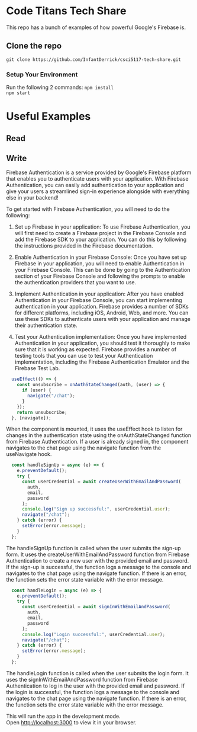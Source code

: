 # Code Titans Tech Share

This repo has a bunch of examples of how powerful Google's Firebase is.

## Clone the repo

```
git clone https://github.com/InfantDerrick/csci5117-tech-share.git
```

### Setup Your Environment

Run the following 2 commands:
```npm install```\
```npm start```

# Useful Examples
## Read

## Write
Firebase Authentication is a service provided by Google's Firebase platform that enables you to authenticate users with your application. With Firebase Authentication, you can easily add authentication to your application and give your users a streamlined sign-in experience alongside with everything else in your backend!

To get started with Firebase Authentication, you will need to do the following:

1. Set up Firebase in your application: To use Firebase Authentication, you will first need to create a Firebase project in the Firebase Console and add the Firebase SDK to your application. You can do this by following the instructions provided in the Firebase documentation.

2. Enable Authentication in your Firebase Console: Once you have set up Firebase in your application, you will need to enable Authentication in your Firebase Console. This can be done by going to the Authentication section of your Firebase Console and following the prompts to enable the authentication providers that you want to use.

3. Implement Authentication in your application: After you have enabled Authentication in your Firebase Console, you can start implementing authentication in your application. Firebase provides a number of SDKs for different platforms, including iOS, Android, Web, and more. You can use these SDKs to authenticate users with your application and manage their authentication state.

4. Test your Authentication implementation: Once you have implemented Authentication in your application, you should test it thoroughly to make sure that it is working as expected. Firebase provides a number of testing tools that you can use to test your Authentication implementation, including the Firebase Authentication Emulator and the Firebase Test Lab.

```jsx
  useEffect(() => {
    const unsubscribe = onAuthStateChanged(auth, (user) => {
      if (user) {
        navigate("/chat");
      }
    });
    return unsubscribe;
  }, [navigate]);
```

When the component is mounted, it uses the useEffect hook to listen for changes in the authentication state using the onAuthStateChanged function from Firebase Authentication. If a user is already signed in, the component navigates to the chat page using the navigate function from the useNavigate hook.

```jsx
  const handleSignUp = async (e) => {
    e.preventDefault();
    try {
      const userCredential = await createUserWithEmailAndPassword(
        auth,
        email,
        password
      );
      console.log("Sign up successful:", userCredential.user);
      navigate("/chat");
    } catch (error) {
      setError(error.message);
    }
  };
```

The handleSignUp function is called when the user submits the sign-up form. It uses the createUserWithEmailAndPassword function from Firebase Authentication to create a new user with the provided email and password. If the sign-up is successful, the function logs a message to the console and navigates to the chat page using the navigate function. If there is an error, the function sets the error state variable with the error message.

```jsx
  const handleLogin = async (e) => {
    e.preventDefault();
    try {
      const userCredential = await signInWithEmailAndPassword(
        auth,
        email,
        password
      );
      console.log("Login successful:", userCredential.user);
      navigate("/chat");
    } catch (error) {
      setError(error.message);
    }
  };
```

The handleLogin function is called when the user submits the login form. It uses the signInWithEmailAndPassword function from Firebase Authentication to log in the user with the provided email and password. If the login is successful, the function logs a message to the console and navigates to the chat page using the navigate function. If there is an error, the function sets the error state variable with the error message.

This will run the app in the development mode.\
Open [http://localhost:3000](http://localhost:3000) to view it in your browser.
